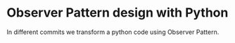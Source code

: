 # Observer Pattern design with Python


In different commits we transform a python code using Observer Pattern.

